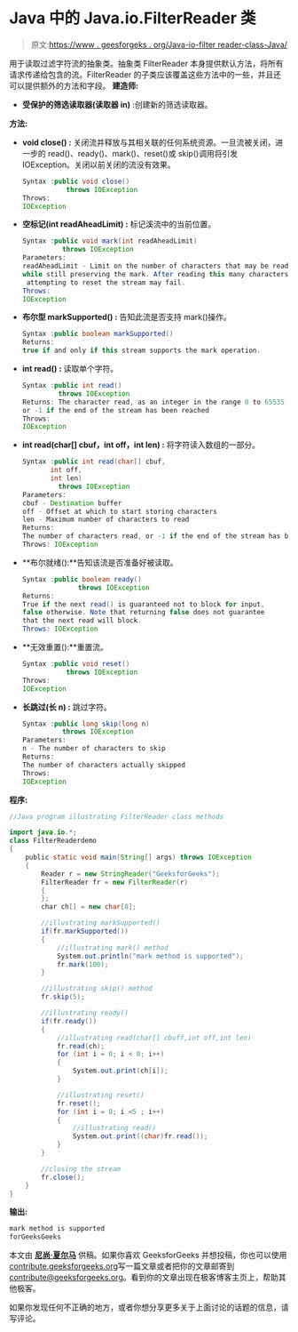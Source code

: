 # Java 中的 Java.io.FilterReader 类

> 原文:[https://www . geesforgeks . org/Java-io-filter reader-class-Java/](https://www.geeksforgeeks.org/java-io-filterreader-class-java/)

用于读取过滤字符流的抽象类。抽象类 FilterReader 本身提供默认方法，将所有请求传递给包含的流。FilterReader 的子类应该覆盖这些方法中的一些，并且还可以提供额外的方法和字段。
**建造师:**

*   **受保护的筛选读取器(读取器 in)** :创建新的筛选读取器。

**方法:**

*   **void close() :** 关闭流并释放与其相关联的任何系统资源。一旦流被关闭，进一步的 read()、ready()、mark()、reset()或 skip()调用将引发 IOException。关闭以前关闭的流没有效果。

    ```java
    Syntax :public void close()
               throws IOException
    Throws:
    IOException
    ```

*   **空标记(int readAheadLimit) :** 标记溪流中的当前位置。

    ```java
    Syntax :public void mark(int readAheadLimit)
              throws IOException
    Parameters:
    readAheadLimit - Limit on the number of characters that may be read 
    while still preserving the mark. After reading this many characters,
     attempting to reset the stream may fail.
    Throws:
    IOException
    ```

*   **布尔型 markSupported() :** 告知此流是否支持 mark()操作。

    ```java
    Syntax :public boolean markSupported()
    Returns:
    true if and only if this stream supports the mark operation.
    ```

*   **int read() :** 读取单个字符。

    ```java
    Syntax :public int read()
             throws IOException
    Returns: The character read, as an integer in the range 0 to 65535 (0x00-0xffff), 
    or -1 if the end of the stream has been reached
    Throws:
    IOException
    ```

*   **int read(char[] cbuf，int off，int len) :** 将字符读入数组的一部分。

    ```java
    Syntax :public int read(char[] cbuf,
           int off,
           int len)
             throws IOException
    Parameters:
    cbuf - Destination buffer
    off - Offset at which to start storing characters
    len - Maximum number of characters to read
    Returns:
    The number of characters read, or -1 if the end of the stream has been reached
    Throws: IOException
    ```

*   **布尔就绪():**告知该流是否准备好被读取。

    ```java
    Syntax :public boolean ready()
                  throws IOException
    Returns:
    True if the next read() is guaranteed not to block for input, 
    false otherwise. Note that returning false does not guarantee
    that the next read will block.
    Throws: IOException
    ```

*   **无效重置():**重置流。

    ```java
    Syntax :public void reset()
               throws IOException
    Throws:
    IOException
    ```

*   **长跳过(长 n) :** 跳过字符。

    ```java
    Syntax :public long skip(long n)
              throws IOException
    Parameters:
    n - The number of characters to skip
    Returns:
    The number of characters actually skipped
    Throws:
    IOException
    ```

**程序:**

```java
//Java program illustrating FilterReader class methods

import java.io.*;
class FilterReaderdemo
{
    public static void main(String[] args) throws IOException
    {
        Reader r = new StringReader("GeeksforGeeks");
        FilterReader fr = new FilterReader(r) 
        {
        };
        char ch[] = new char[8];

        //illustrating markSupported()
        if(fr.markSupported())
        {
            //illustrating mark() method
            System.out.println("mark method is supported");
            fr.mark(100);
        }

        //illustrating skip() method
        fr.skip(5);

        //illustrating ready()
        if(fr.ready())
        {
            //illustrating read(char[] cbuff,int off,int len)
            fr.read(ch);
            for (int i = 0; i < 8; i++) 
            {
                System.out.print(ch[i]);
            }

            //illustrating reset()
            fr.reset();
            for (int i = 0; i <5 ; i++)
            {
                //illustrating read()
                System.out.print((char)fr.read());
            }
        }

        //closing the stream
        fr.close();
    }
}
```

**输出:**

```java
mark method is supported
forGeeksGeeks
```

本文由 **[尼尚·夏尔马](https://www.facebook.com/ChippingEye2766)** 供稿。如果你喜欢 GeeksforGeeks 并想投稿，你也可以使用[contribute.geeksforgeeks.org](http://www.contribute.geeksforgeeks.org)写一篇文章或者把你的文章邮寄到 contribute@geeksforgeeks.org。看到你的文章出现在极客博客主页上，帮助其他极客。

如果你发现任何不正确的地方，或者你想分享更多关于上面讨论的话题的信息，请写评论。